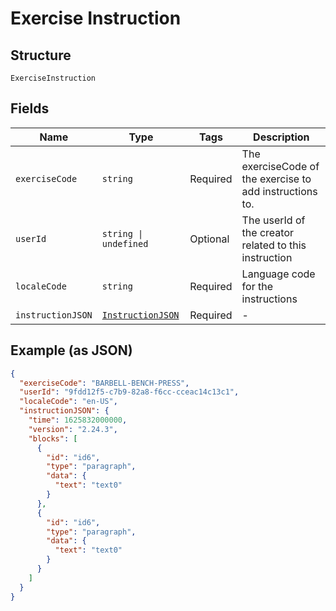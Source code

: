 
# Exercise Instruction

## Structure

`ExerciseInstruction`

## Fields

| Name | Type | Tags | Description |
|  --- | --- | --- | --- |
| `exerciseCode` | `string` | Required | The exerciseCode of the exercise to add instructions to. |
| `userId` | `string \| undefined` | Optional | The userId of the creator related to this instruction |
| `localeCode` | `string` | Required | Language code for the instructions |
| `instructionJSON` | [`InstructionJSON`](../../doc/models/instruction-json.md) | Required | - |

## Example (as JSON)

```json
{
  "exerciseCode": "BARBELL-BENCH-PRESS",
  "userId": "9fdd12f5-c7b9-82a8-f6cc-cceac14c13c1",
  "localeCode": "en-US",
  "instructionJSON": {
    "time": 1625832000000,
    "version": "2.24.3",
    "blocks": [
      {
        "id": "id6",
        "type": "paragraph",
        "data": {
          "text": "text0"
        }
      },
      {
        "id": "id6",
        "type": "paragraph",
        "data": {
          "text": "text0"
        }
      }
    ]
  }
}
```

